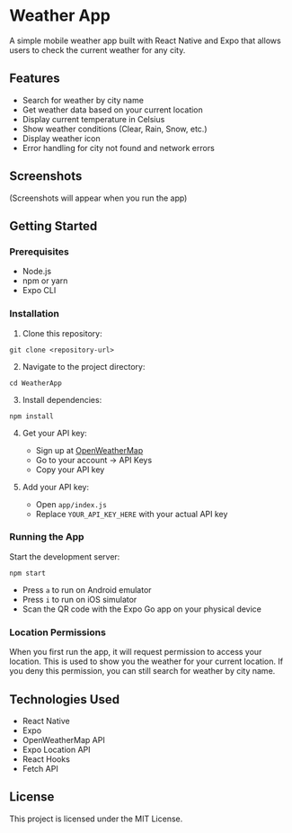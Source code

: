 # Weather App

A simple mobile weather app built with React Native and Expo that allows users to check the current weather for any city.

## Features

- Search for weather by city name
- Get weather data based on your current location
- Display current temperature in Celsius
- Show weather conditions (Clear, Rain, Snow, etc.)
- Display weather icon
- Error handling for city not found and network errors

## Screenshots

(Screenshots will appear when you run the app)

## Getting Started

### Prerequisites

- Node.js
- npm or yarn
- Expo CLI

### Installation

1. Clone this repository:
```
git clone <repository-url>
```

2. Navigate to the project directory:
```
cd WeatherApp
```

3. Install dependencies:
```
npm install
```

4. Get your API key:
   - Sign up at [OpenWeatherMap](https://openweathermap.org/)
   - Go to your account -> API Keys
   - Copy your API key

5. Add your API key:
   - Open `app/index.js`
   - Replace `YOUR_API_KEY_HERE` with your actual API key

### Running the App

Start the development server:
```
npm start
```

- Press `a` to run on Android emulator
- Press `i` to run on iOS simulator
- Scan the QR code with the Expo Go app on your physical device

### Location Permissions

When you first run the app, it will request permission to access your location. This is used to show you the weather for your current location. If you deny this permission, you can still search for weather by city name.

## Technologies Used

- React Native
- Expo
- OpenWeatherMap API
- Expo Location API
- React Hooks
- Fetch API

## License

This project is licensed under the MIT License.
